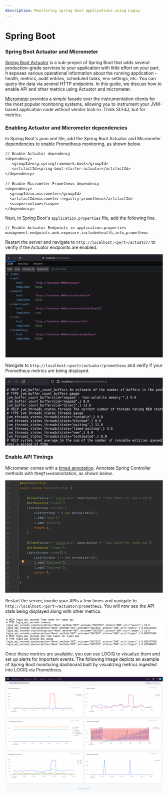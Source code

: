 ```yaml
---
description: Monitoring spring boot applications using Logiq
---
```


# Spring Boot

### Spring Boot Actuator and Micrometer

[Spring Boot Actuator](https://docs.spring.io/spring-boot/docs/current/reference/htmlsingle/#production-ready) is a sub-project of Spring Boot that adds several production-grade services to your application with little effort on your part. It exposes various operational information about the running application - health, metrics, audit entries, scheduled tasks, env settings, etc. You can query the data via several HTTP endpoints. In this guide, we discuss how to enable API and other metrics using Actuator and micrometer. 

[Micrometer](https://micrometer.io) provides a simple facade over the instrumentation clients for the most popular monitoring systems, allowing you to instrument your JVM-based application code without vendor lock-in. Think SLF4J, but for metrics.

### Enabling Actuator and Micrometer dependencies

In Spring Boot's pom.xml file, add the Spring Boot Actuator and Micrometer dependencies to enable Prometheus monitoring, as shown below. 

```
// Enable Actuator dependency
<dependency>
   <groupId>org.springframework.boot</groupId>
   <artifactId>spring-boot-starter-actuator</artifactId>
</dependency>

// Enable Micrometer Prometheus dependency
<dependency>
  <groupId>io.micrometer</groupId>
  <artifactId>micrometer-registry-prometheus</artifactId>
  <scope>runtime</scope>
</dependency>
```

Next, in Spring Boot's `application.properties` file, add the following line. 

```
// Enable Actuator Endpoints in application.properties
management.endpoints.web.exposure.include=health,info,prometheus
```

Restart the server and navigate to `http://localhost:<port>/actuator/` to verifiy if the Actuator endpoints are enabled. 

![Actuator Endpoints](<../../.gitbook/assets/image (16).png>)

Navigate to `http://localhost:<port>/actuator/prometheus` and verify if your Prometheus metrics are being displayed.

![](<../../.gitbook/assets/image (12).png>)

### Enable API Timings

Micrometer comes with a [timed annotation](https://micrometer.io/docs/concepts#\_the_timed_annotation). Annotate Spring Controller methods with the`@Timed`annotation, as shown below. 

![](<../../.gitbook/assets/image (13).png>)

Restart the server, invoke your APIs a few times and navigate to `http://localhost:<port>/actuator/prometheus`. You will now see the API stats being displayed along with other metrics. 

![](<../../.gitbook/assets/image (14).png>)

Once these metrics are available, you can use LOGIQ to visualize them and set up alerts for important events. The following image depicts an example of Spring Boot monitoring dashboard built by visualizing metrics ingested into LOGIQ via Prometheus. 

![Logiq Spring Boot Monitoring Dashboard](<../../.gitbook/assets/image (17).png>)

